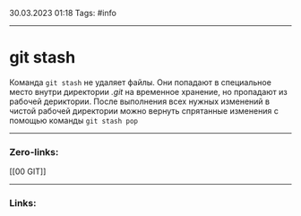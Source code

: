 30.03.2023 01:18
Tags: #info

---
# git stash
Команда `git stash` не удаляет файлы. Они попадают в специальное место внутри директории _.git_ на временное хранение, но пропадают из рабочей дериктории.
После выполнения всех нужных изменений в чистой рабочей директории можно вернуть спрятанные изменения с помощью команды `git stash pop`

---
### Zero-links:
[[00 GIT]]

---
### Links:
